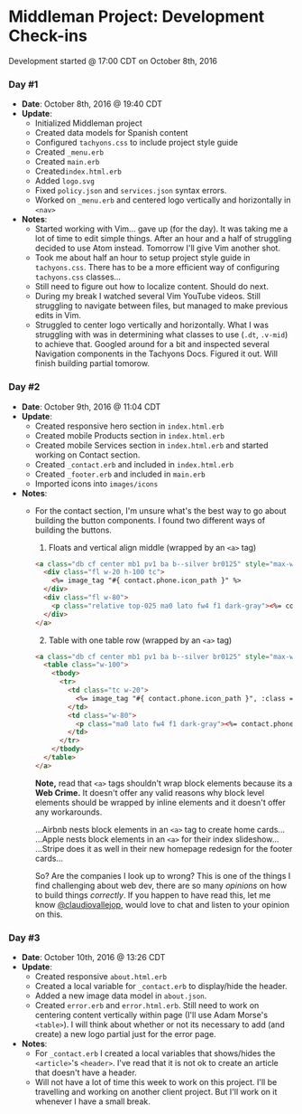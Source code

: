 # Middleman Project: Development Check-ins
Development started @ 17:00 CDT on October 8th, 2016

### Day #1
- **Date**: October 8th, 2016 @ 19:40 CDT
- **Update**:
  - Initialized Middleman project
  - Created data models for Spanish content
  - Configured `tachyons.css` to include project style guide
  - Created `_menu.erb`
  - Created `main.erb`
  - Created`index.html.erb`
  - Added `logo.svg`
  - Fixed `policy.json` and `services.json` syntax errors.
  - Worked on `_menu.erb` and centered logo vertically and horizontally in `<nav>`
- **Notes**:
  - Started working with Vim... gave up (for the day). It was taking me a lot of time to edit simple things. After an hour and a half of struggling decided to use Atom instead. Tomorrow I'll give Vim another shot.
  - Took me about half an hour to setup project style guide in `tachyons.css`. There has to be a more efficient way of configuring `tachyons.css` classes...
  - Still need to figure out how to localize content. Should do next.
  - During my break I watched several Vim YouTube videos. Still struggling to navigate between files, but managed to make previous edits in Vim.
  - Struggled to center logo vertically and horizontally. What I was struggling with was in determining what classes to use (`.dt`, `.v-mid`) to achieve that. Googled around for a bit and inspected several Navigation components in the Tachyons Docs. Figured it out. Will finish building partial tomorow.

### Day #2
- **Date**: October 9th, 2016 @ 11:04 CDT
- **Update**:
  - Created responsive hero section in `index.html.erb`
  - Created mobile Products section in `index.html.erb`
  - Created mobile Services section in `index.html.erb` and started working on Contact section.
  - Created `_contact.erb` and included in `index.html.erb`
  - Created `_footer.erb` and included in `main.erb`
  - Imported icons into `images/icons`
- **Notes**:
  - For the contact section, I'm unsure what's the best way to go about building the button components. I found two different ways of building the buttons.
    1. Floats and vertical align middle (wrapped by an `<a>` tag)
    ```html
    <a class="db cf center mb1 pv1 ba b--silver br0125" style="max-width: 17rem;">
      <div class="fl w-20 h-100 tc">
        <%= image_tag "#{ contact.phone.icon_path }" %>
      </div>
      <div class="fl w-80">
        <p class="relative top-025 ma0 lato fw4 f1 dark-gray"><%= contact.phone.number %></p>
      </div>
    </a>
    ```
    2. Table with one table row (wrapped by an `<a>` tag)
    ```html
    <a class="db cf center mb1 pv1 ba b--silver br0125" style="max-width: 17rem;">
      <table class="w-100">
        <tbody>
          <tr>
            <td class="tc w-20">
              <%= image_tag "#{ contact.phone.icon_path }", :class => "v-mid" %>
            </td>
            <td class="w-80">
              <p class="ma0 lato fw4 f1 dark-gray"><%= contact.phone.number %></p>
            </td>
          </tr>
        </tbody>
      </table>
    </a>
    ```
    **Note,** read that `<a>` tags shouldn't wrap block elements because its a **Web Crime.** It doesn't offer any valid reasons why block level elements should be wrapped by inline elements and it doesn't offer any workarounds.

    ...Airbnb nests block elements in an `<a>` tag to create home cards...
    ...Apple nests block elements in an `<a>` for their index slideshow...
    ...Stripe does it as well in their new homepage redesign for the footer cards...

    So? Are the companies I look up to wrong? This is one of the things I find challenging about web dev, there are so many *opinions* on how to build things *correctly*. If you happen to have read this, let me know [@claudiovallejop](https://twitter.com/claudiovallejop), would love to chat and listen to your opinion on this.

### Day #3
- **Date**: October 10th, 2016 @ 13:26 CDT
- **Update**:
  - Created responsive `about.html.erb`
  - Created a local variable for `_contact.erb` to display/hide the header.
  - Added a new image data model in `about.json`.
  - Created `error.erb` and `error.html.erb`. Still need to work on centering content vertically within page (I'll use Adam Morse's `<table>`). I will think about whether or not its necessary to add (and create) a new logo partial just for the error page.
- **Notes**:
  - For `_contact.erb` I created a local variables that shows/hides the `<article>`'s `<header>`. I've read that it is not ok to create an article that doesn't have a header.
  - Will not have a lot of time this week to work on this project. I'll be travelling and working on another client project. But I'll work on it whenever I have a small break.
